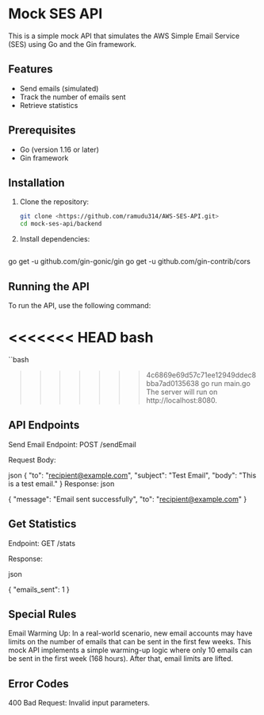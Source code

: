 # Mock SES API


This is a simple mock API that simulates the AWS Simple Email Service (SES) using Go and the Gin framework.

## Features

- Send emails (simulated)
- Track the number of emails sent
- Retrieve statistics

## Prerequisites

- Go (version 1.16 or later)
- Gin framework

## Installation

1. Clone the repository:
   ```bash
   git clone <https://github.com/ramudu314/AWS-SES-API.git>
   cd mock-ses-api/backend


2. Install dependencies:

   ````bash
go get -u github.com/gin-gonic/gin
go get -u github.com/gin-contrib/cors


## Running the API
To run the API, use the following command:

<<<<<<< HEAD
bash
=======

  ``bash

>>>>>>> 4c6869e69d57c71ee12949ddec8bba7ad0135638
go run main.go
The server will run on http://localhost:8080.

## API Endpoints
Send Email
Endpoint: POST /sendEmail

Request Body:

json
{
  "to": "recipient@example.com",
  "subject": "Test Email",
  "body": "This is a test email."
}
Response:
json

{
  "message": "Email sent successfully",
  "to": "recipient@example.com"
}
  ## Get Statistics
Endpoint: GET /stats

Response:

json

{
  "emails_sent": 1
}


## Special Rules
Email Warming Up: In a real-world scenario, new email accounts may have limits on the number of emails that can be sent in the first few weeks. This mock API implements a simple warming-up logic where only 10 emails can be sent in the first week (168 hours). After that, email limits are lifted.


## Error Codes
400 Bad Request: Invalid input parameters.
